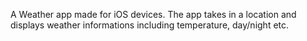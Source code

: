 A Weather app made for iOS devices. The app takes in a location and displays weather informations including temperature, day/night etc. 
